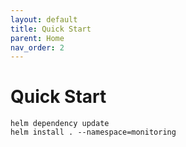 ```yaml
---
layout: default
title: Quick Start
parent: Home
nav_order: 2
---
```


# Quick Start

```
helm dependency update
helm install . --namespace=monitoring
```

